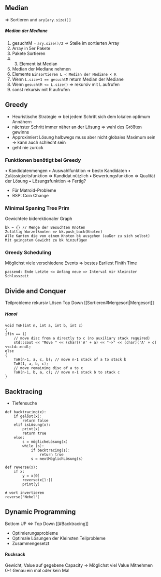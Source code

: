 ## Median
=> Sortieren und `ary[ary.size()]`

##### Median der Mediane
1. gesuchtM = `ary.size()/2` => Stelle im sortierten Array
2. Array in 5er Pakete
3. Pakete Sortieren
4. 3. Element ist Median
5. Median der Mediane nehmen
6. Elemente ``Einsortieren L < Median der Mediane < R``
7. Wenn ``L.size+1 == gesuchtM`` return Median der Mediane
8. Wenn ``gesuchtM <= L.size()`` => rekursiv mit L aufrufen
9. sonst rekursiv mit R aufrufen

## Greedy
- Heuristische Strategie => bei jedem Schritt sich dem lokalen optimum Annähern
- nächster Schritt immer näher an der Lösung => wahl des Größten gewinns
- Approximiert Lösung halbwegs muss aber nicht globales Maximum sein => kann auch schlecht sein
- geht nie zurück

### Funktionen benötigt bei Greedy
• Kandidatenmengen
• Auswahlfunktion => bestn Kandidaten
• Zulässigkeitsfunktion => Kandidat nützlich
• Bewertungsfunktion => Qualität der Lösung
• Lösungsfunktion => Fertig?
- Für Matroid-Probleme
- BSP: Coin Change

### Minimal Spaning Tree Prim
Gewichtete biderektionaler Graph
```
bk = {} // Menge der Besuchten Knoten
Zufällig Wurzelknoten => bk.push_back(Knoten)
Alle Kanten die von einem Knoten bk ausgehen (außer zu sich selbst)
Mit geingstem Gewicht zu bk hinzufügen

```

### Greedy Scheduling
Möglichst viele verschiedene Events => bestes Earliest FInith Time
```
passend: Ende Letzte <= Anfang neue => Interval mir kleinster Schlusszeit
```

## Divide and Conquer
Teilprobleme rekursiv Lösen
Top Down
[[Sortieren#Mergesort|Mergesort]]
##### Hanoi
```
void ToH(int n, int a, int b, int c)
{
if(n == 1)
	// move disc from a directly to c (no auxiliary stack required)
	std::cout << "Move " << (char)('A' + a) << "->" << (char)('A' + c)<<std::endl;
else
{
	ToH(n-1, a, c, b); // move n-1 stack of a to stack b
	ToH(1, a, b, c);
	// move remaining disc of a to c
	ToH(n-1, b, a, c); // move n-1 stack b to stack c
}
```


## Backtracing
- Tiefensuche
```
def backtracing(x):
	if gelöst(x):
		return false
	elif isLösung(x):
		print(x)
		return true
	else:
		s = möglicheLösung(x)
		while (s):
			if backtracing(s):
				return true
			s = nextMöglichLösung(s)
```

```
def reverse(x):
    if x:
	    y = x[0]
        reverse(x[1:])
	    print(y)

# wort invertieren
reverse("Nebel")
```

## Dynamic Programming
Bottom UP <=> Top Down [[#Backtracing]]
- Optimierungsprobleme
- Optimale Lösungen der Kleinsten Teilprobleme
- Zusammengesetzt

#### Rucksack
Gewicht, Value auf gegebene Capacity => Möglichst viel Value Mitnehmen
0-1 Genau ein mal oder kein Mal


